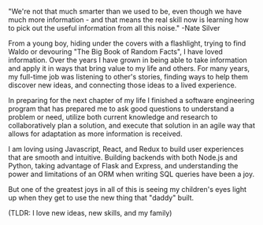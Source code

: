 "We're not that much smarter than we used to be, even though we have much more information - and that means the real skill now is learning how to pick out the useful information from all this noise." -Nate Silver

From a young boy, hiding under the covers with a flashlight, trying to find Waldo or devouring "The Big Book of Random Facts", I have loved information. Over the years I have grown in being able to take information and apply it in ways that bring value to my life and others. For many years, my full-time job was listening to other's stories, finding ways to help them discover new ideas, and connecting those ideas to a lived experience. 

In preparing for the next chapter of my life I finished a software engineering program that has prepared me to ask good questions to understand a problem or need, utilize both current knowledge and research to collaboratively plan a solution, and execute that solution in an agile way that allows for adaptation as more information is received.

I am loving using Javascript, React, and Redux to build user experiences that are smooth and intuitive. Building backends with both Node.js and Python, taking advantage of Flask and Express, and understanding the power and limitations of an ORM when writing SQL queries have been a joy. 

But one of the greatest joys in all of this is seeing my children's eyes light up when they get to use the new thing that "daddy" built. 

(TLDR: I love new ideas, new skills, and my family)
